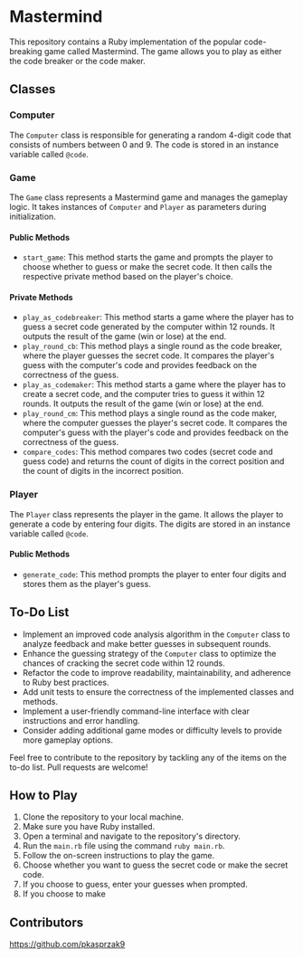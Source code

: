 # Mastermind

This repository contains a Ruby implementation of the popular code-breaking game called Mastermind. The game allows you to play as either the code breaker or the code maker.

## Classes

### Computer

The `Computer` class is responsible for generating a random 4-digit code that consists of numbers between 0 and 9. The code is stored in an instance variable called `@code`.

### Game

The `Game` class represents a Mastermind game and manages the gameplay logic. It takes instances of `Computer` and `Player` as parameters during initialization.

#### Public Methods

- `start_game`: This method starts the game and prompts the player to choose whether to guess or make the secret code. It then calls the respective private method based on the player's choice.

#### Private Methods

- `play_as_codebreaker`: This method starts a game where the player has to guess a secret code generated by the computer within 12 rounds. It outputs the result of the game (win or lose) at the end.
- `play_round_cb`: This method plays a single round as the code breaker, where the player guesses the secret code. It compares the player's guess with the computer's code and provides feedback on the correctness of the guess.
- `play_as_codemaker`: This method starts a game where the player has to create a secret code, and the computer tries to guess it within 12 rounds. It outputs the result of the game (win or lose) at the end.
- `play_round_cm`: This method plays a single round as the code maker, where the computer guesses the player's secret code. It compares the computer's guess with the player's code and provides feedback on the correctness of the guess.
- `compare_codes`: This method compares two codes (secret code and guess code) and returns the count of digits in the correct position and the count of digits in the incorrect position.

### Player

The `Player` class represents the player in the game. It allows the player to generate a code by entering four digits. The digits are stored in an instance variable called `@code`.

#### Public Methods

- `generate_code`: This method prompts the player to enter four digits and stores them as the player's guess.

## To-Do List

-  Implement an improved code analysis algorithm in the `Computer` class to analyze feedback and make better guesses in subsequent rounds.
-  Enhance the guessing strategy of the `Computer` class to optimize the chances of cracking the secret code within 12 rounds.
-  Refactor the code to improve readability, maintainability, and adherence to Ruby best practices.
-  Add unit tests to ensure the correctness of the implemented classes and methods.
-  Implement a user-friendly command-line interface with clear instructions and error handling.
-  Consider adding additional game modes or difficulty levels to provide more gameplay options.

Feel free to contribute to the repository by tackling any of the items on the to-do list. Pull requests are welcome!

## How to Play

1. Clone the repository to your local machine.
2. Make sure you have Ruby installed.
3. Open a terminal and navigate to the repository's directory.
4. Run the `main.rb` file using the command `ruby main.rb`.
5. Follow the on-screen instructions to play the game.
6. Choose whether you want to guess the secret code or make the secret code.
7. If you choose to guess, enter your guesses when prompted.
8. If you choose to make

## Contributors
https://github.com/pkasprzak9
